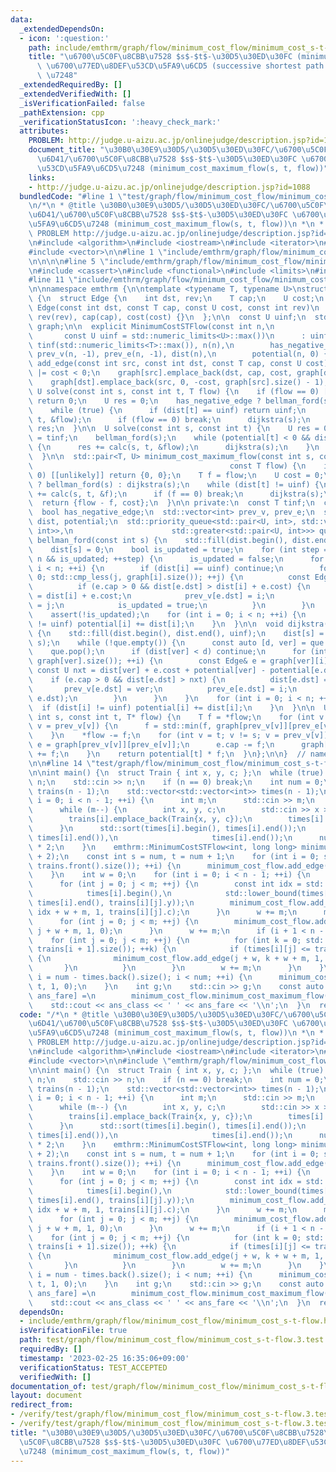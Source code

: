 ```yaml
---
data:
  _extendedDependsOn:
  - icon: ':question:'
    path: include/emthrm/graph/flow/minimum_cost_flow/minimum_cost_s-t-flow.hpp
    title: "\u6700\u5C0F\u8CBB\u7528 $s$-$t$-\u30D5\u30ED\u30FC (minimum cost $s$-$t$-flow)\
      \ \u6700\u77ED\u8DEF\u53CD\u5FA9\u6CD5 (successive shortest path algorithm)\
      \ \u7248"
  _extendedRequiredBy: []
  _extendedVerifiedWith: []
  _isVerificationFailed: false
  _pathExtension: cpp
  _verificationStatusIcon: ':heavy_check_mark:'
  attributes:
    PROBLEM: http://judge.u-aizu.ac.jp/onlinejudge/description.jsp?id=1088
    document_title: "\u30B0\u30E9\u30D5/\u30D5\u30ED\u30FC/\u6700\u5C0F\u8CBB\u7528\
      \u6D41/\u6700\u5C0F\u8CBB\u7528 $s$-$t$-\u30D5\u30ED\u30FC \u6700\u77ED\u8DEF\
      \u53CD\u5FA9\u6CD5\u7248 (minimum_cost_maximum_flow(s, t, flow))"
    links:
    - http://judge.u-aizu.ac.jp/onlinejudge/description.jsp?id=1088
  bundledCode: "#line 1 \"test/graph/flow/minimum_cost_flow/minimum_cost_s-t-flow.3.test.cpp\"\
    \n/*\n * @title \u30B0\u30E9\u30D5/\u30D5\u30ED\u30FC/\u6700\u5C0F\u8CBB\u7528\
    \u6D41/\u6700\u5C0F\u8CBB\u7528 $s$-$t$-\u30D5\u30ED\u30FC \u6700\u77ED\u8DEF\u53CD\
    \u5FA9\u6CD5\u7248 (minimum_cost_maximum_flow(s, t, flow))\n *\n * verification-helper:\
    \ PROBLEM http://judge.u-aizu.ac.jp/onlinejudge/description.jsp?id=1088\n */\n\
    \n#include <algorithm>\n#include <iostream>\n#include <iterator>\n#include <utility>\n\
    #include <vector>\n\n#line 1 \"include/emthrm/graph/flow/minimum_cost_flow/minimum_cost_s-t-flow.hpp\"\
    \n\n\n\n#line 5 \"include/emthrm/graph/flow/minimum_cost_flow/minimum_cost_s-t-flow.hpp\"\
    \n#include <cassert>\n#include <functional>\n#include <limits>\n#include <queue>\n\
    #line 11 \"include/emthrm/graph/flow/minimum_cost_flow/minimum_cost_s-t-flow.hpp\"\
    \n\nnamespace emthrm {\n\ntemplate <typename T, typename U>\nstruct MinimumCostSTFlow\
    \ {\n  struct Edge {\n    int dst, rev;\n    T cap;\n    U cost;\n    explicit\
    \ Edge(const int dst, const T cap, const U cost, const int rev)\n        : dst(dst),\
    \ rev(rev), cap(cap), cost(cost) {}\n  };\n\n  const U uinf;\n  std::vector<std::vector<Edge>>\
    \ graph;\n\n  explicit MinimumCostSTFlow(const int n,\n                      \
    \       const U uinf = std::numeric_limits<U>::max())\n      : uinf(uinf), graph(n),\
    \ tinf(std::numeric_limits<T>::max()), n(n),\n        has_negative_edge(false),\
    \ prev_v(n, -1), prev_e(n, -1), dist(n),\n        potential(n, 0) {}\n\n  void\
    \ add_edge(const int src, const int dst, const T cap, const U cost) {\n    has_negative_edge\
    \ |= cost < 0;\n    graph[src].emplace_back(dst, cap, cost, graph[dst].size());\n\
    \    graph[dst].emplace_back(src, 0, -cost, graph[src].size() - 1);\n  }\n\n \
    \ U solve(const int s, const int t, T flow) {\n    if (flow == 0) [[unlikely]]\
    \ return 0;\n    U res = 0;\n    has_negative_edge ? bellman_ford(s) : dijkstra(s);\n\
    \    while (true) {\n      if (dist[t] == uinf) return uinf;\n      res += calc(s,\
    \ t, &flow);\n      if (flow == 0) break;\n      dijkstra(s);\n    }\n    return\
    \ res;\n  }\n\n  U solve(const int s, const int t) {\n    U res = 0;\n    T flow\
    \ = tinf;\n    bellman_ford(s);\n    while (potential[t] < 0 && dist[t] != uinf)\
    \ {\n      res += calc(s, t, &flow);\n      dijkstra(s);\n    }\n    return res;\n\
    \  }\n\n  std::pair<T, U> minimum_cost_maximum_flow(const int s, const int t,\n\
    \                                            const T flow) {\n    if (flow ==\
    \ 0) [[unlikely]] return {0, 0};\n    T f = flow;\n    U cost = 0;\n    has_negative_edge\
    \ ? bellman_ford(s) : dijkstra(s);\n    while (dist[t] != uinf) {\n      cost\
    \ += calc(s, t, &f);\n      if (f == 0) break;\n      dijkstra(s);\n    }\n  \
    \  return {flow - f, cost};\n  }\n\n private:\n  const T tinf;\n  const int n;\n\
    \  bool has_negative_edge;\n  std::vector<int> prev_v, prev_e;\n  std::vector<U>\
    \ dist, potential;\n  std::priority_queue<std::pair<U, int>, std::vector<std::pair<U,\
    \ int>>,\n                      std::greater<std::pair<U, int>>> que;\n\n  void\
    \ bellman_ford(const int s) {\n    std::fill(dist.begin(), dist.end(), uinf);\n\
    \    dist[s] = 0;\n    bool is_updated = true;\n    for (int step = 0; step <\
    \ n && is_updated; ++step) {\n      is_updated = false;\n      for (int i = 0;\
    \ i < n; ++i) {\n        if (dist[i] == uinf) continue;\n        for (int j =\
    \ 0; std::cmp_less(j, graph[i].size()); ++j) {\n          const Edge& e = graph[i][j];\n\
    \          if (e.cap > 0 && dist[e.dst] > dist[i] + e.cost) {\n            dist[e.dst]\
    \ = dist[i] + e.cost;\n            prev_v[e.dst] = i;\n            prev_e[e.dst]\
    \ = j;\n            is_updated = true;\n          }\n        }\n      }\n    }\n\
    \    assert(!is_updated);\n    for (int i = 0; i < n; ++i) {\n      if (dist[i]\
    \ != uinf) potential[i] += dist[i];\n    }\n  }\n\n  void dijkstra(const int s)\
    \ {\n    std::fill(dist.begin(), dist.end(), uinf);\n    dist[s] = 0;\n    que.emplace(0,\
    \ s);\n    while (!que.empty()) {\n      const auto [d, ver] = que.top();\n  \
    \    que.pop();\n      if (dist[ver] < d) continue;\n      for (int i = 0; std::cmp_less(i,\
    \ graph[ver].size()); ++i) {\n        const Edge& e = graph[ver][i];\n       \
    \ const U nxt = dist[ver] + e.cost + potential[ver] - potential[e.dst];\n    \
    \    if (e.cap > 0 && dist[e.dst] > nxt) {\n          dist[e.dst] = nxt;\n   \
    \       prev_v[e.dst] = ver;\n          prev_e[e.dst] = i;\n          que.emplace(dist[e.dst],\
    \ e.dst);\n        }\n      }\n    }\n    for (int i = 0; i < n; ++i) {\n    \
    \  if (dist[i] != uinf) potential[i] += dist[i];\n    }\n  }\n\n  U calc(const\
    \ int s, const int t, T* flow) {\n    T f = *flow;\n    for (int v = t; v != s;\
    \ v = prev_v[v]) {\n      f = std::min(f, graph[prev_v[v]][prev_e[v]].cap);\n\
    \    }\n    *flow -= f;\n    for (int v = t; v != s; v = prev_v[v]) {\n      Edge&\
    \ e = graph[prev_v[v]][prev_e[v]];\n      e.cap -= f;\n      graph[v][e.rev].cap\
    \ += f;\n    }\n    return potential[t] * f;\n  }\n};\n\n}  // namespace emthrm\n\
    \n\n#line 14 \"test/graph/flow/minimum_cost_flow/minimum_cost_s-t-flow.3.test.cpp\"\
    \n\nint main() {\n  struct Train { int x, y, c; };\n  while (true) {\n    int\
    \ n;\n    std::cin >> n;\n    if (n == 0) break;\n    int num = 0;\n    std::vector<std::vector<Train>>\
    \ trains(n - 1);\n    std::vector<std::vector<int>> times(n - 1);\n    for (int\
    \ i = 0; i < n - 1; ++i) {\n      int m;\n      std::cin >> m;\n      num += m;\n\
    \      while (m--) {\n        int x, y, c;\n        std::cin >> x >> y >> c;\n\
    \        trains[i].emplace_back(Train{x, y, c});\n        times[i].emplace_back(y);\n\
    \      }\n      std::sort(times[i].begin(), times[i].end());\n      times[i].erase(std::unique(times[i].begin(),\
    \ times[i].end()),\n                     times[i].end());\n      num += times[i].size()\
    \ * 2;\n    }\n    emthrm::MinimumCostSTFlow<int, long long> minimum_cost_flow(num\
    \ + 2);\n    const int s = num, t = num + 1;\n    for (int i = 0; std::cmp_less(i,\
    \ trains.front().size()); ++i) {\n      minimum_cost_flow.add_edge(s, i, 1, 0);\n\
    \    }\n    int w = 0;\n    for (int i = 0; i < n - 1; ++i) {\n      int m = trains[i].size();\n\
    \      for (int j = 0; j < m; ++j) {\n        const int idx = std::distance(\n\
    \            times[i].begin(),\n            std::lower_bound(times[i].begin(),\
    \ times[i].end(), trains[i][j].y));\n        minimum_cost_flow.add_edge(j + w,\
    \ idx + w + m, 1, trains[i][j].c);\n      }\n      w += m;\n      m = times[i].size();\n\
    \      for (int j = 0; j < m; ++j) {\n        minimum_cost_flow.add_edge(j + w,\
    \ j + w + m, 1, 0);\n      }\n      w += m;\n      if (i + 1 < n - 1) {\n    \
    \    for (int j = 0; j < m; ++j) {\n          for (int k = 0; std::cmp_less(k,\
    \ trains[i + 1].size()); ++k) {\n            if (times[i][j] <= trains[i + 1][k].x)\
    \ {\n              minimum_cost_flow.add_edge(j + w, k + w + m, 1, 0);\n     \
    \       }\n          }\n        }\n        w += m;\n      }\n    }\n    for (int\
    \ i = num - times.back().size(); i < num; ++i) {\n      minimum_cost_flow.add_edge(i,\
    \ t, 1, 0);\n    }\n    int g;\n    std::cin >> g;\n    const auto [ans_class,\
    \ ans_fare] =\n        minimum_cost_flow.minimum_cost_maximum_flow(s, t, g);\n\
    \    std::cout << ans_class << ' ' << ans_fare << '\\n';\n  }\n  return 0;\n}\n"
  code: "/*\n * @title \u30B0\u30E9\u30D5/\u30D5\u30ED\u30FC/\u6700\u5C0F\u8CBB\u7528\
    \u6D41/\u6700\u5C0F\u8CBB\u7528 $s$-$t$-\u30D5\u30ED\u30FC \u6700\u77ED\u8DEF\u53CD\
    \u5FA9\u6CD5\u7248 (minimum_cost_maximum_flow(s, t, flow))\n *\n * verification-helper:\
    \ PROBLEM http://judge.u-aizu.ac.jp/onlinejudge/description.jsp?id=1088\n */\n\
    \n#include <algorithm>\n#include <iostream>\n#include <iterator>\n#include <utility>\n\
    #include <vector>\n\n#include \"emthrm/graph/flow/minimum_cost_flow/minimum_cost_s-t-flow.hpp\"\
    \n\nint main() {\n  struct Train { int x, y, c; };\n  while (true) {\n    int\
    \ n;\n    std::cin >> n;\n    if (n == 0) break;\n    int num = 0;\n    std::vector<std::vector<Train>>\
    \ trains(n - 1);\n    std::vector<std::vector<int>> times(n - 1);\n    for (int\
    \ i = 0; i < n - 1; ++i) {\n      int m;\n      std::cin >> m;\n      num += m;\n\
    \      while (m--) {\n        int x, y, c;\n        std::cin >> x >> y >> c;\n\
    \        trains[i].emplace_back(Train{x, y, c});\n        times[i].emplace_back(y);\n\
    \      }\n      std::sort(times[i].begin(), times[i].end());\n      times[i].erase(std::unique(times[i].begin(),\
    \ times[i].end()),\n                     times[i].end());\n      num += times[i].size()\
    \ * 2;\n    }\n    emthrm::MinimumCostSTFlow<int, long long> minimum_cost_flow(num\
    \ + 2);\n    const int s = num, t = num + 1;\n    for (int i = 0; std::cmp_less(i,\
    \ trains.front().size()); ++i) {\n      minimum_cost_flow.add_edge(s, i, 1, 0);\n\
    \    }\n    int w = 0;\n    for (int i = 0; i < n - 1; ++i) {\n      int m = trains[i].size();\n\
    \      for (int j = 0; j < m; ++j) {\n        const int idx = std::distance(\n\
    \            times[i].begin(),\n            std::lower_bound(times[i].begin(),\
    \ times[i].end(), trains[i][j].y));\n        minimum_cost_flow.add_edge(j + w,\
    \ idx + w + m, 1, trains[i][j].c);\n      }\n      w += m;\n      m = times[i].size();\n\
    \      for (int j = 0; j < m; ++j) {\n        minimum_cost_flow.add_edge(j + w,\
    \ j + w + m, 1, 0);\n      }\n      w += m;\n      if (i + 1 < n - 1) {\n    \
    \    for (int j = 0; j < m; ++j) {\n          for (int k = 0; std::cmp_less(k,\
    \ trains[i + 1].size()); ++k) {\n            if (times[i][j] <= trains[i + 1][k].x)\
    \ {\n              minimum_cost_flow.add_edge(j + w, k + w + m, 1, 0);\n     \
    \       }\n          }\n        }\n        w += m;\n      }\n    }\n    for (int\
    \ i = num - times.back().size(); i < num; ++i) {\n      minimum_cost_flow.add_edge(i,\
    \ t, 1, 0);\n    }\n    int g;\n    std::cin >> g;\n    const auto [ans_class,\
    \ ans_fare] =\n        minimum_cost_flow.minimum_cost_maximum_flow(s, t, g);\n\
    \    std::cout << ans_class << ' ' << ans_fare << '\\n';\n  }\n  return 0;\n}\n"
  dependsOn:
  - include/emthrm/graph/flow/minimum_cost_flow/minimum_cost_s-t-flow.hpp
  isVerificationFile: true
  path: test/graph/flow/minimum_cost_flow/minimum_cost_s-t-flow.3.test.cpp
  requiredBy: []
  timestamp: '2023-02-25 16:35:06+09:00'
  verificationStatus: TEST_ACCEPTED
  verifiedWith: []
documentation_of: test/graph/flow/minimum_cost_flow/minimum_cost_s-t-flow.3.test.cpp
layout: document
redirect_from:
- /verify/test/graph/flow/minimum_cost_flow/minimum_cost_s-t-flow.3.test.cpp
- /verify/test/graph/flow/minimum_cost_flow/minimum_cost_s-t-flow.3.test.cpp.html
title: "\u30B0\u30E9\u30D5/\u30D5\u30ED\u30FC/\u6700\u5C0F\u8CBB\u7528\u6D41/\u6700\
  \u5C0F\u8CBB\u7528 $s$-$t$-\u30D5\u30ED\u30FC \u6700\u77ED\u8DEF\u53CD\u5FA9\u6CD5\
  \u7248 (minimum_cost_maximum_flow(s, t, flow))"
---
```

